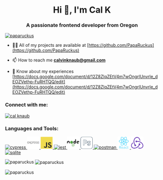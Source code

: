 <h1 align="center">Hi 👋, I'm Cal K</h1>
<h3 align="center">A passionate frontend developer from Oregon</h3>

<p align="left"> <a href="https://github.com/ryo-ma/github-profile-trophy"><img src="https://github-profile-trophy.vercel.app/?username=paparuckus" alt="paparuckus" /></a> </p>

- 👨‍💻 All of my projects are available at [https://github.com/PapaRuckus](https://github.com/PapaRuckus)

- 📫 How to reach me **calvinknaub@gmail.com**

- 📄 Know about my experiences [https://docs.google.com/document/d/12Z8ZlqZEtV4m7wOngrlUnvrle_dEOZVethp-FuRHTQQ/edit](https://docs.google.com/document/d/12Z8ZlqZEtV4m7wOngrlUnvrle_dEOZVethp-FuRHTQQ/edit)

<h3 align="left">Connect with me:</h3>
<p align="left">
<a href="https://linkedin.com/in/cal knaub" target="blank"><img align="center" src="https://raw.githubusercontent.com/rahuldkjain/github-profile-readme-generator/master/src/images/icons/Social/linked-in-alt.svg" alt="cal knaub" height="30" width="40" /></a>
</p>

<h3 align="left">Languages and Tools:</h3>
<p align="left"> <a href="https://www.cypress.io" target="_blank" rel="noreferrer"> <img src="https://raw.githubusercontent.com/simple-icons/simple-icons/6e46ec1fc23b60c8fd0d2f2ff46db82e16dbd75f/icons/cypress.svg" alt="cypress" width="40" height="40"/> </a> <a href="https://expressjs.com" target="_blank" rel="noreferrer"> <img src="https://raw.githubusercontent.com/devicons/devicon/master/icons/express/express-original-wordmark.svg" alt="express" width="40" height="40"/> </a> <a href="https://developer.mozilla.org/en-US/docs/Web/JavaScript" target="_blank" rel="noreferrer"> <img src="https://raw.githubusercontent.com/devicons/devicon/master/icons/javascript/javascript-original.svg" alt="javascript" width="40" height="40"/> </a> <a href="https://jestjs.io" target="_blank" rel="noreferrer"> <img src="https://www.vectorlogo.zone/logos/jestjsio/jestjsio-icon.svg" alt="jest" width="40" height="40"/> </a> <a href="https://nodejs.org" target="_blank" rel="noreferrer"> <img src="https://raw.githubusercontent.com/devicons/devicon/master/icons/nodejs/nodejs-original-wordmark.svg" alt="nodejs" width="40" height="40"/> </a> <a href="https://www.photoshop.com/en" target="_blank" rel="noreferrer"> <img src="https://raw.githubusercontent.com/devicons/devicon/master/icons/photoshop/photoshop-line.svg" alt="photoshop" width="40" height="40"/> </a> <a href="https://postman.com" target="_blank" rel="noreferrer"> <img src="https://www.vectorlogo.zone/logos/getpostman/getpostman-icon.svg" alt="postman" width="40" height="40"/> </a> <a href="https://reactjs.org/" target="_blank" rel="noreferrer"> <img src="https://raw.githubusercontent.com/devicons/devicon/master/icons/react/react-original-wordmark.svg" alt="react" width="40" height="40"/> </a> <a href="https://redux.js.org" target="_blank" rel="noreferrer"> <img src="https://raw.githubusercontent.com/devicons/devicon/master/icons/redux/redux-original.svg" alt="redux" width="40" height="40"/> </a> <a href="https://www.sqlite.org/" target="_blank" rel="noreferrer"> <img src="https://www.vectorlogo.zone/logos/sqlite/sqlite-icon.svg" alt="sqlite" width="40" height="40"/> </a> </p>

<p><img align="left" src="https://github-readme-stats.vercel.app/api/top-langs?username=paparuckus&show_icons=true&locale=en&layout=compact" alt="paparuckus" /></p>

<p>&nbsp;<img align="center" src="https://github-readme-stats.vercel.app/api?username=paparuckus&show_icons=true&locale=en" alt="paparuckus" /></p>

<p><img align="center" src="https://github-readme-streak-stats.herokuapp.com/?user=paparuckus&" alt="paparuckus" /></p>
